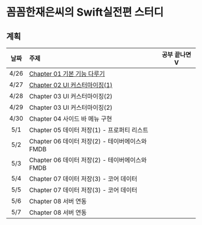 # 꼼꼼한재은씨의 Swift실전편 스터디 


## 계획
| 날짜 | 주제 | 공부 끝나면 V | 
| :--: | :--- | :--: |
| 4/26 | [Chapter 01 기본 기능 다루기](https://github.com/ios-basic/GGom-GGom-Swift_Study_Sang/tree/main/Ch01%20%EA%B8%B0%EB%B3%B8%20%EA%B8%B0%EB%8A%A5%20%EB%8B%A4%EB%A3%A8%EA%B8%B0%20)   | 
| 4/27 | [Chapter 02 UI 커스터마이징(1)](https://github.com/ios-basic/GGom-GGom-Swift_Study_Sang/tree/main/Ch02%20UI%20%EC%BB%A4%EC%8A%A4%ED%84%B0%EB%A7%88%EC%9D%B4%EC%A7%95(1))|
| 4/28 | Chapter 03 UI 커스터마이징(2)|
| 4/29 | Chapter 03 UI 커스터마이징(2)|
| 4/30 | Chapter 04 사이드 바 메뉴 구현 |
| 5/1  | Chapter 05 데이터 저장(1) - 프로퍼티 리스트|
| 5/2 | Chapter 06 데이터 저장(2) - 테이버에이스와 FMDB |
| 5/3 | Chapter 06 데이터 저장(2) - 테이버에이스와 FMDB |
| 5/4 | Chapter 07 데이터 저장(3) - 코어 데이터 |
| 5/5| Chapter 07 데이터 저장(3) - 코어 데이터 |
| 5/6 | Chapter 08 서버 연동 |
| 5/7 | Chapter 08 서버 연동 |

